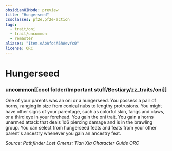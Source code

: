 ```yaml
---
obsidianUIMode: preview
title: "Hungerseed"
cssclasses: pf2e,pf2e-action
tags:
  - trait/oni
  - trait/uncommon
  - remaster
aliases: "Item.eAbAfo4A6hAevYc0"
license: ORC
---
```

# Hungerseed

### [uncommon](cool%20folder/Important%20stuff/Bestiary/zz_traits/uncommon.md "Uncommon Rarity Trait")[[cool folder/Important stuff/Bestiary/zz_traits/oni]]






One of your parents was an oni or a hungerseed. You possess a pair of horns, ranging in size from conical nubs to lengthy protrusions. You might have other signs of your parentage, such as colorful skin, fangs and claws, or a third eye in your forehead. You gain the oni trait. You gain a horns unarmed attack that deals 1d6 piercing damage and is in the brawling group. You can select from hungerseed feats and feats from your other parent's ancestry whenever you gain an ancestry feat.

*Source: Pathfinder Lost Omens: Tian Xia Character Guide*
*ORC*